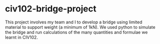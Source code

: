 # civ102-bridge-project

This project involves my team and I to develop a bridge using limited material to support weight (a minimum of 1kN). We used python to simulate the bridge and run calculations of the many quantities and formulae we learnt in CIV102.
